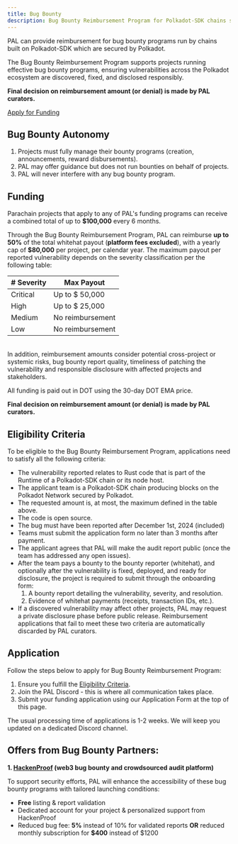 ```yaml
---
title: Bug Bounty
description: Bug Bounty Reimbursement Program for Polkadot-SDK chains secured by Polkadot
---
```


PAL can provide reimbursement for bug bounty programs run by chains built on Polkadot-SDK which are secured by Polkadot.

The Bug Bounty Reimbursement Program supports projects running effective bug bounty programs, ensuring vulnerabilities across the Polkadot ecosystem are discovered, fixed, and disclosed responsibly.

**Final decision on reimbursement amount (or denial) is made by PAL curators.**

<div class="fundingButton">
  <a href="https://forms.gle/1xjcR1RP4FmCwbtt5" target="_blank" class="button button--primary">
    <p class="innerButtonText"> Apply for Funding </p>
  </a>
</div>

## Bug Bounty Autonomy

1. Projects must fully manage their bounty programs (creation, announcements, reward disbursements).
2. PAL may offer guidance but does not run bounties on behalf of projects.
3. PAL will never interfere with any bug bounty program.

## Funding

Parachain projects that apply to any of PAL's funding programs can receive a combined total of up to **$100,000** every 6 months.

Through the Bug Bounty Reimbursement Program, PAL can reimburse **up to 50%** of the total whitehat payout (**platform fees excluded**), with a yearly cap of **$80,000** per project, per calendar year. The maximum payout per reported vulnerability depends on the severity classification per the following table:

| # Severity | Max Payout       |
|------------|------------------|
| Critical   | Up to $ 50,000   |
| High       | Up to $ 25,000   |
| Medium     | No reimbursement |
| Low        | No reimbursement |

<br />
In addition, reimbursement amounts consider potential cross-project or systemic risks, bug bounty report quality, timeliness of patching the vulnerability and responsible disclosure with affected projects and stakeholders. 

All funding is paid out in DOT using the 30-day DOT EMA price.

**Final decision on reimbursement amount (or denial) is made by PAL curators.**

## Eligibility Criteria

To be eligible to the Bug Bounty Reimbursement Program, applications need to satisfy all the following criteria:

* The vulnerability reported relates to Rust code that is part of the Runtime of a Polkadot-SDK chain or its node host.
* The applicant team is a Polkadot-SDK chain producing blocks on the Polkadot Network secured by Polkadot.
* The requested amount is, at most, the maximum defined in the table above.
* The code is open source.
* The bug must have been reported after December 1st, 2024 (included)
* Teams must submit the application form no later than 3 months after payment.
* The applicant agrees that PAL will make the audit report public (once the team has addressed any open issues).
* After the team pays a bounty to the bounty reporter (whitehat), and optionally after the vulnerability is fixed, deployed, and ready for disclosure, the project is required to submit through the onboarding form:
  1. A bounty report detailing the vulnerability, severity, and resolution.
  2. Evidence of whitehat payments (receipts, transaction IDs, etc.).
* If a discovered vulnerability may affect other projects, PAL may request a private disclosure phase before public release.
Reimbursement applications that fail to meet these two criteria are automatically discarded by PAL curators.

## Application

Follow the steps below to apply for Bug Bounty Reimbursement Program:

1. Ensure you fulfill the [Eligibility Criteria](#eligibility-criteria). 
2. Join the PAL Discord - this is where all communication takes place.
3. Submit your funding application using our Application Form at the top of this page.

The usual processing time of applications is 1-2 weeks. We will keep you updated on a dedicated Discord channel.

## Offers from Bug Bounty Partners:

**1. [HackenProof](https://hackenproof.com/) (web3 bug bounty and crowdsourced audit platform)**

To support security efforts, PAL will enhance the accessibility of these bug bounty programs with tailored launching conditions:
- **Free** listing & report validation
- Dedicated account for your project & personalized support from HackenProof
- Reduced bug fee: **5%** instead of 10% for validated reports **OR** reduced monthly subscription for **$400** instead of $1200
